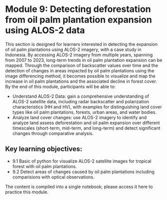 # Module 9: Detecting deforestation from oil palm plantation expansion using ALOS-2 data

This section is designed for learners interested in detecting the expansion of oil palm plantations using ALOS-2 imagery, with a case study in Indonesia. By accessing ALOS-2 imagery from multiple years, spanning from 2007 to 2023, long-term trends in oil palm plantation expansion can be mapped. Through the comparison of backscatter values over time and the detection of changes in areas impacted by oil palm plantations using the image differencing method, it becomes possible to visualize and map the increase in oil palm plantations and the associated decline in forest cover.
By the end of this module, participants will be able to:
-  Understand ALOS-2 Data: gain a comprehensive understanding of ALOS-2 satellite data,  including radar backscatter and polarization characteristics (HH and HV), with examples for distinguishing land cover types like oil palm plantations, forests, urban areas, and water bodies.
- Analyze land cover changes: use ALOS-2 imagery to identify and analyze land assess deforestation and oil palm expansion over different timescales (short-term, mid-term, and long-term) and detect significant changes through comparative analysis.

## Key learning objectives:
-   9.1 Basic of python for visualize ALOS-2 satellite images for tropical forest with oil palm plantations.
-   9.2 Detect areas of changes caused by oil palm plantations including comparisions with optical observations.

The content is compiled into a single notebook; please access it here to practice this module.
